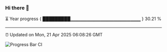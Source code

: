 ### Hi there 👋

⏳ Year progress { █████████▁▁▁▁▁▁▁▁▁▁▁▁▁▁▁▁▁▁▁▁▁ } 30.21 %

---

⏰ Updated on Mon, 21 Apr 2025 06:08:26 GMT

![Progress Bar CI](https://github.com/liununu/liununu/workflows/Progress%20Bar%20CI/badge.svg)
